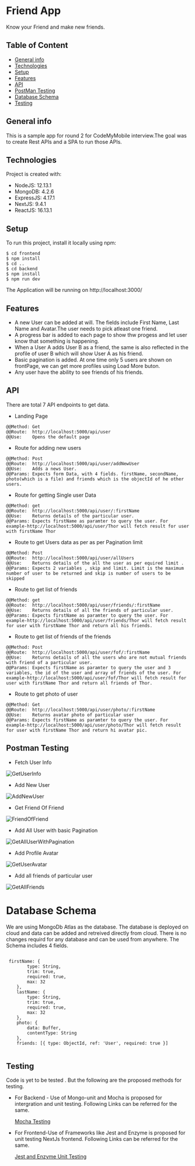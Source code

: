 # Friend App
Know your Friend and  make new friends.

## Table of Content
* [General info](#general-info)
* [Technologies](#technologies)
* [Setup](#setup)
* [Features](#features)
* [API](#api)
* [PostMan Testing](#postman-testing)
* [Database Schema](#database-schema)
* [Testing](#testing)

## General info
This is a sample app for round 2 for CodeMyMobile interview.The goal was to create Rest APIs and a SPA to run those APIs.

## Technologies
Project is created with:
* NodeJS: 12.13.1
* MongoDB: 4.2.6
* ExpressJS: 4.17.1
* NextJS: 9.4.1
* ReactJS: 16.13.1

## Setup
To run this project, install it locally using npm:

```
$ cd frontend
$ npm install
$ cd ..
$ cd backend
$ npm install
$ npm run dev

```
The Application will be running on http://localhost:3000/

## Features 

* A new User can be added at will. The fields include First Name, Last Name and Avatar.The user needs to pick atleast one friend.
* A progress bar is added to each page to show thw progess and let user know that something is happening.
* When a User A adds User B as a friend, the same is also reflected in the profile of user B which will show User A as his friend.
* Basic pagination is added. At one time only 5 users are shown on frontPage, we can get more profiles using Load More buton.
* Any user have the ability to see friends of his friends.



## API

There are total 7 API endpoints to get data.

* Landing Page

```
@@Method: Get 
@@Route:  http://localhost:5000/api/user
@@Use:    Opens the default page
```

* Route for adding new users

```
@@Method: Post 
@@Route:  http://localhost:5000/api/user/addNewUser
@@Use:    Adds a news User.
@@Params: Expects form Data, with 4 fields. firstName, secondName, photo(which is a file) and friends which is the objectId of he other users.

```

* Route for getting Single user Data

```
@@Method: get 
@@Route:  http://localhost:5000/api/user/:firstName
@@Use:    Returns details of the particular user.
@@Params: Expects firstName as paramter to query the user. For example-http://localhost:5000/api/user/Thor will fetch result for user with firstName Thor

```

* Route to get Users data as per as per Pagination limit

```
@@Method: Post 
@@Route:  http://localhost:5000/api/user/allUsers
@@Use:    Returns details of the all the user as per equired limit .
@@Params: Expects 2 variables , skip and limit. Limit is the maximum number of user to be returned and skip is number of users to be skipped

```

* Route to get list of friends

```
@@Method: get 
@@Route:  http://localhost:5000/api/user/friends/:firstName
@@Use:    Returns details of all the friends of particular user.
@@Params: Expects firstName as paramter to query the user. For example-http://localhost:5000/api/user/friends/Thor will fetch result for user with firstName Thor and return all his friends.

```

* Route to get list of friends of the friends

```
@@Method: Post 
@@Route:  http://localhost:5000/api/user/fof/:firstName
@@Use:    Returns details of all the users who are not mutual friends with friend of a particular user.
@@Params: Expects firstName as paramter to query the user and 3 variables, the id of the user and array of friends of the user. For example-http://localhost:5000/api/user/fof/Thor will fetch result for user with firstName Thor and return all friends of Thor.

```

* Route to get photo of user

```
@@Method: Get 
@@Route:  http://localhost:5000/api/user/photo/:firstName
@@Use:    Returns avatar photo of particular user
@@Params: Expects firstName as paramter to query the user. For example-http://localhost:5000/api/user/photo/Thor will fetch result for user with firstName Thor and return hi avatar pic.

```

## Postman Testing

* Fetch User Info

![GetUserInfo](Images/GetUserInfo.png)


* Add New User

![AddNewUser](Images/AddNewUser.png)


* Get Friend Of Friend

![FriendOfFriend](Images/FriendOfFriend.png)


* Add All User with basic Pagination

![GetAllUserWithPagination](Images/GetAllUserWithPagination.png)


* Add Profile Avatar

![GetUserAvatar](Images/GetUserAvatar.png)


* Add all friends of particular user

![GetAllFriends](Images/GetAllFriends.png)


# Database Schema

We are using MongoDb Atlas  as the database. The database is deployed on cloud and data can be added and retreived directly from cloud. There is no changes requird for any database and can be used from anywhere.
The Schema includes 4 fields.

```

 firstName: {
        type: String,
        trim: true,
        required: true,
        max: 32
    },
    lastName: {
        type: String,
        trim: true,
        required: true,
        max: 32
    },
    photo: {
        data: Buffer,
        contentType: String
    },
    friends: [{ type: ObjectId, ref: 'User', required: true }]
    
```

## Testing

Code is yet to be tested . But the following are the proposed methods for testing.

* For Backend - Use of Mongo-unit and Mocha is proposed for intergration and unit testing.
  Following Links can be referred for the same.
  
  [Mocha Testing](https://blog.bitsrc.io/build-a-unit-testing-suite-with-mocha-and-mongoose-eba06c3b3625)
  

* For Frontend-Use of Frameworks like  Jest and Enzyme is proposed for unit testing NextJs frontend.
  Following Links can be referred for the same.
  
  [Jest and Enzyme Unit Testing](https://medium.com/@miiny/unit-test-next-js-with-jest-and-enzyme-5b305a8e29fe)

  
